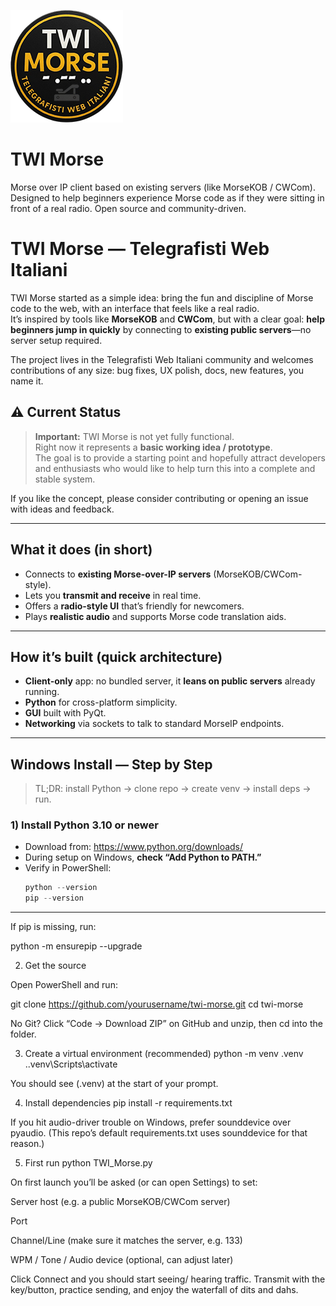 ![TWI Morse Screenshot](/assets/images/logo_TWI.png) 
# TWI Morse
Morse over IP client based on existing servers (like MorseKOB / CWCom). Designed to help beginners experience Morse code as if they were sitting in front of a real radio. Open source and community-driven.
# TWI Morse — Telegrafisti Web Italiani

TWI Morse started as a simple idea: bring the fun and discipline of Morse code to the web, with an interface that feels like a real radio.  
It’s inspired by tools like **MorseKOB** and **CWCom**, but with a clear goal: **help beginners jump in quickly** by connecting to **existing public servers**—no server setup required.

The project lives in the Telegrafisti Web Italiani community and welcomes contributions of any size: bug fixes, UX polish, docs, new features, you name it.

## ⚠️ Current Status

> **Important:** TWI Morse is not yet fully functional.  
> Right now it represents a **basic working idea / prototype**.  
> The goal is to provide a starting point and hopefully attract developers and enthusiasts who would like to help turn this into a complete and stable system.

If you like the concept, please consider contributing or opening an issue with ideas and feedback.


---

## What it does (in short)

- Connects to **existing Morse-over-IP servers** (MorseKOB/CWCom-style).
- Lets you **transmit and receive** in real time.
- Offers a **radio-style UI** that’s friendly for newcomers.
- Plays **realistic audio** and supports Morse code translation aids.

---

## How it’s built (quick architecture)

- **Client-only** app: no bundled server, it **leans on public servers** already running.
- **Python** for cross-platform simplicity.
- **GUI** built with PyQt.
- **Networking** via sockets to talk to standard MorseIP endpoints.

---

## Windows Install — Step by Step

> TL;DR: install Python → clone repo → create venv → install deps → run.

### 1) Install Python 3.10 or newer
- Download from: https://www.python.org/downloads/
- During setup on Windows, **check “Add Python to PATH.”**
- Verify in PowerShell:
  ```powershell
  python --version
  pip --version
------------------------------

If pip is missing, run:

python -m ensurepip --upgrade

2) Get the source

Open PowerShell and run:

git clone https://github.com/yourusername/twi-morse.git
cd twi-morse


No Git? Click “Code → Download ZIP” on GitHub and unzip, then cd into the folder.

3) Create a virtual environment (recommended)
python -m venv .venv
.\.venv\Scripts\activate


You should see (.venv) at the start of your prompt.

4) Install dependencies
pip install -r requirements.txt


If you hit audio-driver trouble on Windows, prefer sounddevice over pyaudio.
(This repo’s default requirements.txt uses sounddevice for that reason.)

5) First run
python TWI_Morse.py


On first launch you’ll be asked (or can open Settings) to set:

Server host (e.g. a public MorseKOB/CWCom server)

Port

Channel/Line (make sure it matches the server, e.g. 133)

WPM / Tone / Audio device (optional, can adjust later)

Click Connect and you should start seeing/ hearing traffic.
Transmit with the key/button, practice sending, and enjoy the waterfall of dits and dahs.
